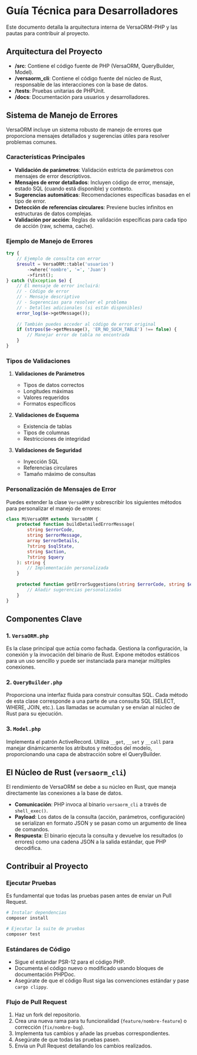 # Guía Técnica para Desarrolladores

Este documento detalla la arquitectura interna de VersaORM-PHP y las pautas para contribuir al proyecto.

## Arquitectura del Proyecto

- **/src**: Contiene el código fuente de PHP (VersaORM, QueryBuilder, Model).
- **/versaorm_cli**: Contiene el código fuente del núcleo de Rust, responsable de las interacciones con la base de datos.
- **/tests**: Pruebas unitarias de PHPUnit.
- **/docs**: Documentación para usuarios y desarrolladores.

## Sistema de Manejo de Errores

VersaORM incluye un sistema robusto de manejo de errores que proporciona mensajes detallados y sugerencias útiles para resolver problemas comunes.

### Características Principales

- **Validación de parámetros**: Validación estricta de parámetros con mensajes de error descriptivos.
- **Mensajes de error detallados**: Incluyen código de error, mensaje, estado SQL (cuando está disponible) y contexto.
- **Sugerencias automáticas**: Recomendaciones específicas basadas en el tipo de error.
- **Detección de referencias circulares**: Previene bucles infinitos en estructuras de datos complejas.
- **Validación por acción**: Reglas de validación específicas para cada tipo de acción (raw, schema, cache).

### Ejemplo de Manejo de Errores

```php
try {
    // Ejemplo de consulta con error
    $result = VersaORM::table('usuarios')
        ->where('nombre', '=', 'Juan')
        ->first();
} catch (\Exception $e) {
    // El mensaje de error incluirá:
    // - Código de error
    // - Mensaje descriptivo
    // - Sugerencias para resolver el problema
    // - Detalles adicionales (si están disponibles)
    error_log($e->getMessage());
    
    // También puedes acceder al código de error original
    if (strpos($e->getMessage(), 'ER_NO_SUCH_TABLE') !== false) {
        // Manejar error de tabla no encontrada
    }
}
```

### Tipos de Validaciones

1. **Validaciones de Parámetros**
   - Tipos de datos correctos
   - Longitudes máximas
   - Valores requeridos
   - Formatos específicos

2. **Validaciones de Esquema**
   - Existencia de tablas
   - Tipos de columnas
   - Restricciones de integridad

3. **Validaciones de Seguridad**
   - Inyección SQL
   - Referencias circulares
   - Tamaño máximo de consultas

### Personalización de Mensajes de Error

Puedes extender la clase `VersaORM` y sobrescribir los siguientes métodos para personalizar el manejo de errores:

```php
class MiVersaORM extends VersaORM {
    protected function buildDetailedErrorMessage(
        string $errorCode,
        string $errorMessage,
        array $errorDetails,
        ?string $sqlState,
        string $action,
        ?string $query
    ): string {
        // Implementación personalizada
    }
    
    protected function getErrorSuggestions(string $errorCode, string $errorMessage): array {
        // Añadir sugerencias personalizadas
    }
}
```

## Componentes Clave

### 1. `VersaORM.php`
Es la clase principal que actúa como fachada. Gestiona la configuración, la conexión y la invocación del binario de Rust. Expone métodos estáticos para un uso sencillo y puede ser instanciada para manejar múltiples conexiones.

### 2. `QueryBuilder.php`
Proporciona una interfaz fluida para construir consultas SQL. Cada método de esta clase corresponde a una parte de una consulta SQL (SELECT, WHERE, JOIN, etc.). Las llamadas se acumulan y se envían al núcleo de Rust para su ejecución.

### 3. `Model.php`
Implementa el patrón ActiveRecord. Utiliza `__get`, `__set` y `__call` para manejar dinámicamente los atributos y métodos del modelo, proporcionando una capa de abstracción sobre el QueryBuilder.

## El Núcleo de Rust (`versaorm_cli`)

El rendimiento de VersaORM se debe a su núcleo en Rust, que maneja directamente las conexiones a la base de datos.

- **Comunicación**: PHP invoca al binario `versaorm_cli` a través de `shell_exec()`.
- **Payload**: Los datos de la consulta (acción, parámetros, configuración) se serializan en formato JSON y se pasan como un argumento de línea de comandos.
- **Respuesta**: El binario ejecuta la consulta y devuelve los resultados (o errores) como una cadena JSON a la salida estándar, que PHP decodifica.

## Contribuir al Proyecto

### Ejecutar Pruebas
Es fundamental que todas las pruebas pasen antes de enviar un Pull Request.

```bash
# Instalar dependencias
composer install

# Ejecutar la suite de pruebas
composer test
```

### Estándares de Código
- Sigue el estándar PSR-12 para el código PHP.
- Documenta el código nuevo o modificado usando bloques de documentación PHPDoc.
- Asegúrate de que el código Rust siga las convenciones estándar y pase `cargo clippy`.

### Flujo de Pull Request
1. Haz un fork del repositorio.
2. Crea una nueva rama para tu funcionalidad (`feature/nombre-feature`) o corrección (`fix/nombre-bug`).
3. Implementa tus cambios y añade las pruebas correspondientes.
4. Asegúrate de que todas las pruebas pasen.
5. Envía un Pull Request detallando los cambios realizados.
